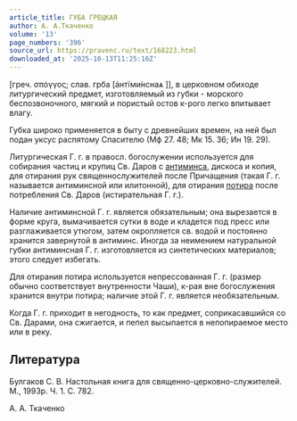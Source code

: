 ```yaml
---
article_title: ГУБА ГРЕЦКАЯ
author: А. А.Ткаченко
volume: '13'
page_numbers: '396'
source_url: https://pravenc.ru/text/168223.html
downloaded_at: '2025-10-13T11:25:16Z'
---
```


[греч. σπόγγος; слав. <span class="cu">гpба</span> [<span class="cu">а҆нтїми́нснаѧ</span> ]], в церковном обиходе литургический предмет, изготовляемый из губки - морского беспозвоночного, мягкий и пористый остов к-рого легко впитывает влагу.

Губка широко применяется в быту с древнейших времен, на ней был подан уксус распятому Спасителю (Мф 27. 48; Мк 15. 36; Ин 19. 29).

Литургическая Г. г. в правосл. богослужении используется для собирания частиц и крупиц Св. Даров с [антиминса](https://pravenc.ru/text/антиминса.html), дискоса и копия, для отирания рук священнослужителей после Причащения (такая Г. г. называется антиминсной или илитонной), для отирания [потира](https://pravenc.ru/text/потира.html) после потребления Св. Даров (истирательная Г. г.).

Наличие антиминсной Г. г. является обязательным; она вырезается в форме круга, вымачивается сутки в воде и кладется под пресс или разглаживается утюгом, затем окропляется св. водой и постоянно хранится завернутой в антиминс. Иногда за неимением натуральной губки антиминсная Г. г. изготовляется из синтетических материалов; этого следует избегать.

Для отирания потира используется непрессованная Г. г. (размер обычно соответствует внутренности Чаши), к-рая вне богослужения хранится внутри потира; наличие этой Г. г. является необязательным.

Когда Г. г. приходит в негодность, то как предмет, соприкасавшийся со Св. Дарами, она сжигается, и пепел высыпается в непопираемое место или в реку.

## Литература

Булгаков С. В. Настольная книга для священно-церковно-служителей. М., 1993р. Ч. 1. С. 782.

А. А.  Ткаченко
